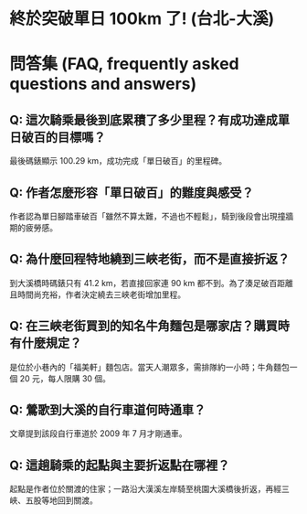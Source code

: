 # 終於突破單日 100km 了! (台北-大溪)

# 問答集 (FAQ, frequently asked questions and answers)

## Q: 這次騎乘最後到底累積了多少里程？有成功達成單日破百的目標嗎？
最後碼錶顯示 100.29 km，成功完成「單日破百」的里程碑。

## Q: 作者怎麼形容「單日破百」的難度與感受？
作者認為單日腳踏車破百「雖然不算太難，不過也不輕鬆」，騎到後段會出現撞牆期的疲勞感。

## Q: 為什麼回程特地繞到三峽老街，而不是直接折返？
到大溪橋時碼錶只有 41.2 km，若直接回家連 90 km 都不到。為了湊足破百距離且時間尚充裕，作者決定繞去三峽老街增加里程。

## Q: 在三峽老街買到的知名牛角麵包是哪家店？購買時有什麼規定？
是位於小巷內的「福美軒」麵包店。當天人潮眾多，需排隊約一小時；牛角麵包一個 20 元，每人限購 30 個。

## Q: 鶯歌到大溪的自行車道何時通車？
文章提到該段自行車道於 2009 年 7 月才剛通車。

## Q: 這趟騎乘的起點與主要折返點在哪裡？
起點是作者位於關渡的住家；一路沿大漢溪左岸騎至桃園大溪橋後折返，再經三峽、五股等地回到關渡。
